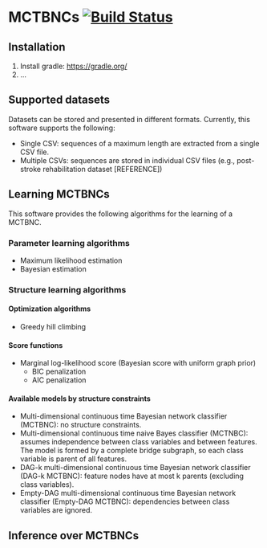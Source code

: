 # MCTBNCs [![Build Status](https://travis-ci.com/carlvilla/MCTBNCs.svg?token=aJzHjLbR53QnhrMdqpW5&branch=master)](https://travis-ci.com/carlvilla/MCTBNCs)
## Installation
1. Install gradle: https://gradle.org/
2. ...

## Supported datasets
Datasets can be stored and presented in different formats. Currently, this software supports the following:
* Single CSV: sequences of a maximum length are extracted from a single CSV file.
* Multiple CSVs: sequences are stored in individual CSV files (e.g., post-stroke rehabilitation dataset [REFERENCE])

## Learning MCTBNCs
This software provides the following algorithms for the learning of a MCTBNC.
### Parameter learning algorithms
* Maximum likelihood estimation
* Bayesian estimation

### Structure learning algorithms
#### Optimization algorithms
* Greedy hill climbing 

#### Score functions
* Marginal log-likelihood score (Bayesian score with uniform graph prior)
  * BIC penalization
  * AIC penalization

#### Available models by structure constraints
* Multi-dimensional continuous time Bayesian network classifier (MCTBNC): no structure constraints.
* Multi-dimensional continuous time naive Bayes classifier (MCTNBC): assumes independence between class variables and between features. The model is formed by a complete bridge subgraph, so each class variable is parent of all features.
* DAG-k multi-dimensional continuous time Bayesian network classifier (DAG-k MCTBNC): feature nodes have at most k parents (excluding class variables).
* Empty-DAG multi-dimensional continuous time Bayesian network classifier (Empty-DAG MCTBNC): dependencies between class variables are ignored.

## Inference over MCTBNCs


